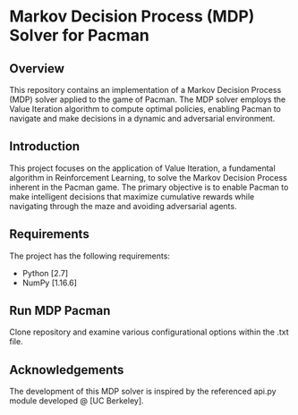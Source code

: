 # Markov Decision Process (MDP) Solver for Pacman

## Overview

This repository contains an implementation of a Markov Decision Process (MDP) solver applied to the game of Pacman. The MDP solver employs the Value Iteration algorithm to compute optimal policies, enabling Pacman to navigate and make decisions in a dynamic and adversarial environment.

## Introduction

This project focuses on the application of Value Iteration, a fundamental algorithm in Reinforcement Learning, to solve the Markov Decision Process inherent in the Pacman game. The primary objective is to enable Pacman to make intelligent decisions that maximize cumulative rewards while navigating through the maze and avoiding adversarial agents.

## Requirements

The project has the following requirements:

- Python [2.7]
- NumPy [1.16.6]

## Run MDP Pacman

Clone repository and examine various configurational options within the .txt file.

## Acknowledgements

The development of this MDP solver is inspired by the referenced api.py module developed @ [UC Berkeley].
